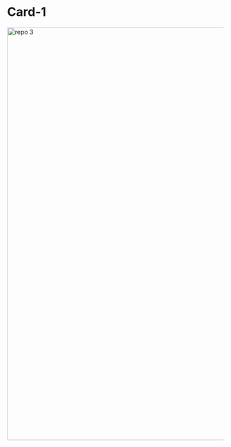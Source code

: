 # Card-1
<img width="959" alt="repo 3" src="https://github.com/user-attachments/assets/a2a94abd-2e0d-4572-9766-8e473b0d9812" />
